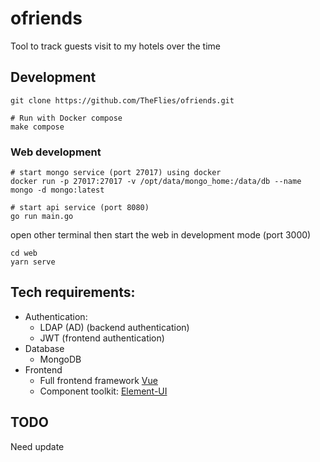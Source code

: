 # ofriends
Tool to track guests visit to my hotels over the time

## Development
```
git clone https://github.com/TheFlies/ofriends.git

# Run with Docker compose
make compose
```
### Web development
```
# start mongo service (port 27017) using docker
docker run -p 27017:27017 -v /opt/data/mongo_home:/data/db --name mongo -d mongo:latest

# start api service (port 8080)
go run main.go
```
open other terminal then start the web in development mode (port 3000)
```
cd web
yarn serve
```
## Tech requirements:
- Authentication:
  + LDAP (AD) (backend authentication)
  + JWT (frontend authentication)
- Database
  + MongoDB
- Frontend
  + Full frontend framework [Vue](https://vuejs.org)
  + Component toolkit: [Element-UI](https://element.eleme.io)

## TODO
Need update
